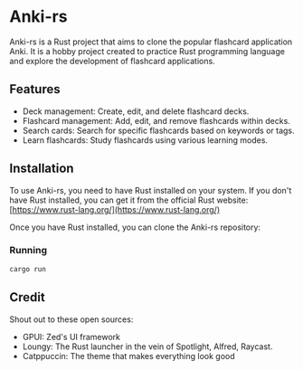 # Anki-rs

Anki-rs is a Rust project that aims to clone the popular flashcard application Anki. It is a hobby project created to practice Rust programming language and explore the development of flashcard applications.

## Features

- Deck management: Create, edit, and delete flashcard decks.
- Flashcard management: Add, edit, and remove flashcards within decks.
- Search cards: Search for specific flashcards based on keywords or tags.
- Learn flashcards: Study flashcards using various learning modes.

## Installation

To use Anki-rs, you need to have Rust installed on your system. If you don't have Rust installed, you can get it from the official Rust website: [https://www.rust-lang.org/](https://www.rust-lang.org/)

Once you have Rust installed, you can clone the Anki-rs repository:

### Running

```bash
cargo run
```

## Credit

Shout out to these open sources:

- GPUI: Zed's UI framework
- Loungy: The Rust launcher in the vein of Spotlight, Alfred, Raycast.
- Catppuccin: The theme that makes everything look good
